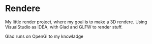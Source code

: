# Rendere
My little render project, where my goal is to make a 3D rendere.
Using VisualStudio as IDEA, with Glad and GLFW to render stuff.

Glad runs on OpenGl to my knowladge
